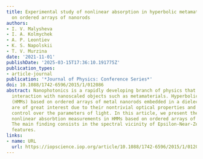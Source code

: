 ```yaml
---
title: Experimental study of nonlinear absorption in hyperbolic metamaterials based
  on ordered arrays of nanorods
authors:
- I. V. Malysheva
- I. A. Kolmychek
- A. P. Leontiev
- K. S. Napolskii
- T. V. Murzina
date: '2021-11-01'
publishDate: '2025-03-15T17:36:10.191775Z'
publication_types:
- article-journal
publication: '*Journal of Physics: Conference Series*'
doi: 10.1088/1742-6596/2015/1/012086
abstract: Nanophotonics is a rapidly developing branch of physics that studies light
  interaction with nanoscaled objects such as metamaterials. Hyperbolic metamaterials
  (HMMs) based on ordered arrays of metal nanorods embedded in a dielectric matrix
  are of great interest due to their nontrivial optical properties and abilities to
  control over the parameters of light. In this article, we present the results of
  nonlinear absorbtion measurements in HMMs based on ordered arrays of silver nanorods.
  The main finding consists in the spectral vicinity of Epsilon-Near-Zero and Epsilon-Near-Pole
  features.
links:
- name: URL
  url: https://iopscience.iop.org/article/10.1088/1742-6596/2015/1/012086
---
```

